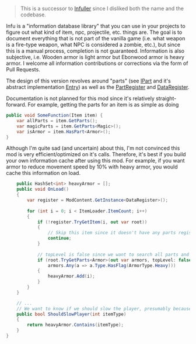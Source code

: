 ﻿> This is a successor to [Infuller](https://github.com/webmilio-terraria-mods/Infuller) since I disliked both the name and the codebase.

Infu is a "information database library" that you can use in your projects to figure out what kind of item, npc, projectile, etc. things are.
The goal is to document everything that is not part of the vanilla game (i.e. what weapon is a fire-type weapon, what NPC is considered a zombie, etc.), 
but since this is a manual process, completion is not guaranteed. Information is also subjective, i.e. Wooden armor is light armor but Ebonwood armor is heavy armor.
I welcome all information contributions or corrections via the form of Pull Requests.

The design of this version revolves around "parts" (see [IPart](https://github.com/webmilio-terraria-mods/Infu/blob/master/IPart.cs) and it's abstract implementation
[Entry](https://github.com/webmilio-terraria-mods/Infu/blob/master/Entry.cs)) as well as the [PartRegister](https://github.com/webmilio-terraria-mods/Infu/blob/master/PartRegister.cs) and [DataRegister](https://github.com/webmilio-terraria-mods/Infu/blob/master/Data/DataRegister.cs).

Documentation is not planned for this mod since it's relatively straight-forward.
For example, getting the parts for an item is as simple as doing
```cs
public void SomeFunction(Item item) {
    var allParts = item.GetParts();
    var magicParts = item.GetParts<Magic>();
    var isArmor = item.HasPart<Armor>();
}
```

Although I'm quite sad (and uncertain) about this, I'm not convinced this mod is very efficient/optimized on it's calls. Therefore,
it's best if you build your own information cache after using this mod. For example, if you want armor to reduce movement speed by 10%
with heavy armor, you would cache this information on load.
```cs
    public HashSet<int> heavyArmor = [];
    public void OnLoad()
    {
        var register = ModContent.GetInstance<DataRegister>();
    
        for (int i = 0; i < ItemLoader.ItemCount; i++)
        {
            if (!register.TryGetItem(i, out var root))
            {
                // Skip this item since it doesn't have any parts registered.
                continue;
            }
    
            // topLevel is false since we want to search all parts and their children.
            if (root.TryGetParts<Armor>(out var armors, topLevel: false) && 
                armors.Any(a => a.Type.HasFlag(ArmorType.Heavy)))
            {
                heavyArmor.Add(i);
            }
        }
    }

    // ...
    // We want to know if we should slow the player, presumably because he's wearing armor.
    public bool ShouldSlowPlayer(int itemType)
    {
        return heavyArmor.Contains(itemType);
    }
}
```